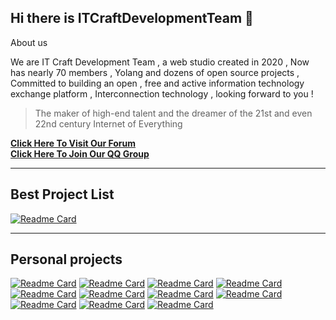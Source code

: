 ## Hi there is ITCraftDevelopmentTeam 👋

About us

We are IT Craft Development Team , a web studio created in 2020 , Now has nearly 70 members , Yolang and dozens of open source projects , Committed to building an open , free and active information technology exchange platform , Interconnection technology , looking forward to you !

> The maker of high-end talent and the dreamer of the 21st and even 22nd century Internet of Everything 


**[Click Here To Visit Our Forum](https://github.com/ITCraftDevelopmentTeam/Forum/discussions)**  
**[Click Here To Join Our QQ Group](https://jq.qq.com/?_wv=1027&k=HpYPmUy2)**


---

## Best Project List
[![Readme Card](https://github-readme-stats.vercel.app/api/pin/?username=ITCraftDevelopmentTeam&repo=XDbot2)](https://github.com/ITCraftDevelopmentTeam/XDbot2)

---


<!-- 
要添加项目按这个格式写在Personal projects里
[![Readme Card](https://github-readme-stats.vercel.app/api/pin/?show_owner=true&username=用户名&repo=项目名)](项目地址)
-->

## Personal projects
[![Readme Card](https://github-readme-stats.vercel.app/api/pin/?show_owner=true&username=xxtg666&repo=CmdServerReloaded)](https://github.com/xxtg666/CmdServerReloaded)
[![Readme Card](https://github-readme-stats.vercel.app/api/pin/?show_owner=true&username=This-is-XiaoDeng&repo=CmdServer4)](https://github.com/This-is-XiaoDeng/CmdServer4)
[![Readme Card](https://github-readme-stats.vercel.app/api/pin/?show_owner=true&username=This-is-XiaoDeng&repo=XDbot)](https://github.com/This-is-XiaoDeng/XDbot)
[![Readme Card](https://github-readme-stats.vercel.app/api/pin/?show_owner=true&username=PowerAngelXD&repo=Yolang)](https://github.com/PowerAngelXD/YoLang)
[![Readme Card](https://github-readme-stats.vercel.app/api/pin/?show_owner=true&username=This-is-XiaoDeng&repo=qcli)](https://github.com/This-is-XiaoDeng/qcli)
[![Readme Card](https://github-readme-stats.vercel.app/api/pin/?show_owner=true&username=This-is-XiaoDeng&repo=XDChat)](https://github.com/This-is-XiaoDeng/XDChat)
[![Readme Card](https://github-readme-stats.vercel.app/api/pin/?show_owner=true&username=PowerAngelXD&repo=Sakora)](https://github.com/PowerAngelXD/Sakora)
[![Readme Card](https://github-readme-stats.vercel.app/api/pin/?show_owner=true&username=xxtg666&repo=MinecraftModpackExportTool)](https://github.com/xxtg666/MinecraftModpackExportTool)
[![Readme Card](https://github-readme-stats.vercel.app/api/pin/?show_owner=true&username=This-is-XiaoDeng&repo=QFiles)](https://github.com/This-is-XiaoDeng/QFiles)
[![Readme Card](https://github-readme-stats.vercel.app/api/pin/?show_owner=true&username=WowStarWorld&repo=StarWorldToolBox-Plus)](https://github.com/WowStarWorld/StarWorldToolBox-Plus)
[![Readme Card](https://github-readme-stats.vercel.app/api/pin/?show_owner=true&username=xxtg666&repo=xxtgMineCraftLauncher)](https://github.com/xxtg666/xxtgMineCraftLauncher)
